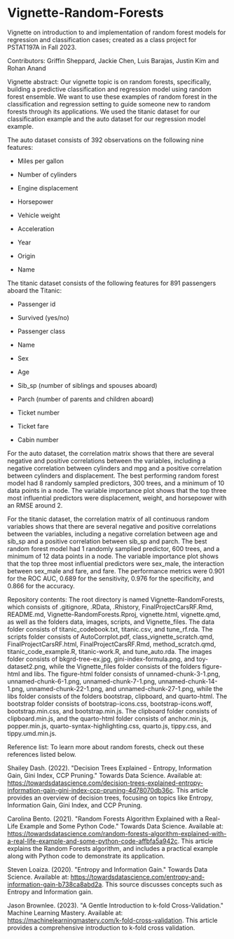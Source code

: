 # Vignette-Random-Forests

Vignette on introduction to and implementation of random forest models for regression and classification cases; created as a class project for PSTAT197A in Fall 2023.

Contributors: Griffin Sheppard, Jackie Chen, Luis Barajas, Justin Kim and Rohan Anand

Vignette abstract: Our vignette topic is on random forests, specifically, building a predictive classification and regression model using random forest ensemble. We want to use these examples of random forest in the classification and regression setting to guide someone new to random forests through its applications. We used the titanic dataset for our classification example and the auto dataset for our regression model example.

The auto dataset consists of 392 observations on the following nine features:

-   Miles per gallon

-   Number of cylinders

-   Engine displacement

-   Horsepower

-   Vehicle weight

-   Acceleration

-   Year

-   Origin

-   Name

The titanic dataset consists of the following features for 891 passengers aboard the Titanic:

-   Passenger id

-   Survived (yes/no)

-   Passenger class

-   Name

-   Sex

-   Age

-   Sib_sp (number of siblings and spouses aboard)

-   Parch (number of parents and children aboard)

-   Ticket number

-   Ticket fare

-   Cabin number

For the auto dataset, the correlation matrix shows that there are several negative and positive correlations between the variables, including a negative correlation between cylinders and mpg and a positive correlation between cylinders and displacement. The best performing random forest model had 8 randomly sampled predictors, 300 trees, and a minimum of 10 data points in a node. The variable importance plot shows that the top three most influential predictors were displacement, weight, and horsepower with an RMSE around 2.

For the titanic dataset, the correlation matrix of all continuous random variables shows that there are several negative and positive correlations between the variables, including a negative correlation between age and sib_sp and a positive correlation between sib_sp and parch. The best random forest model had 1 randomly samplied predictor, 600 trees, and a minimum of 12 data points in a node. The variable importance plot shows that the top three most influential predictors were sex_male, the interaction between sex_male and fare, and fare. The performance metrics were 0.901 for the ROC AUC, 0.689 for the sensitivity, 0.976 for the specificity, and 0.866 for the accuracy.

Repository contents: The root directory is named Vignette-RandomForests, which consists of .gitignore, .RData, .Rhistory, FinalProjectCarsRF.Rmd, README.md, Vignette-RandomForests.Rproj, vignette.html, vignette.qmd, as well as the folders data, images, scripts, and Vignette_files. The data folder consists of titanic_codebook.txt, titanic.csv, and tune_rf.rda. The scripts folder consists of AutoCorrplot.pdf, class_vignette_scratch.qmd, FinalProjectCarsRF.html, FinalProjectCarsRF.Rmd, method_scratch.qmd, titanic_code_example.R, titanic-work.R, and tune_auto.rda. The images folder consists of bkgrd-tree-ex.jpg, gini-index-formula.png, and toy-dataset2.png, while the Vignette_files folder consists of the folders figure-html and libs. The figure-html folder consists of unnamed-chunk-3-1.png, unnamed-chunk-6-1.png, unnamed-chunk-7-1.png, unnamed-chunk-14-1.png, unnamed-chunk-22-1.png, and unnamed-chunk-27-1.png, while the libs folder consists of the folders bootstrap, clipboard, and quarto-html. The bootstrap folder consists of bootstrap-icons.css, bootstrap-icons.woff, bootstrap.min.css, and bootstrap.min.js. The clipboard folder consists of clipboard.min.js, and the quarto-html folder consists of anchor.min.js, popper.min.js, quarto-syntax-highlighting.css, quarto.js, tippy.css, and tippy.umd.min.js.

Reference list: To learn more about random forests, check out these references listed below.

Shailey Dash. (2022). "Decision Trees Explained - Entropy, Information Gain, Gini Index, CCP Pruning." Towards Data Science. Available at: <https://towardsdatascience.com/decision-trees-explained-entropy-information-gain-gini-index-ccp-pruning-4d78070db36c>. This article provides an overview of decision trees, focusing on topics like Entropy, Information Gain, Gini Index, and CCP Pruning.

Carolina Bento. (2021). "Random Forests Algorithm Explained with a Real-Life Example and Some Python Code." Towards Data Science. Available at: <https://towardsdatascience.com/random-forests-algorithm-explained-with-a-real-life-example-and-some-python-code-affbfa5a942c>. This article explains the Random Forests algorithm, and includes a practical example along with Python code to demonstrate its application.

Steven Loaiza. (2020). "Entropy and Information Gain." Towards Data Science. Available at: <https://towardsdatascience.com/entropy-and-information-gain-b738ca8abd2a>. This source discusses concepts such as Entropy and Information gain.

Jason Brownlee. (2023). "A Gentle Introduction to k-fold Cross-Validation." Machine Learning Mastery. Available at: <https://machinelearningmastery.com/k-fold-cross-validation>. This article provides a comprehensive introduction to k-fold cross validation.
